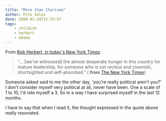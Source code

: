 ```yaml
---
title: "More than Charisma"
author: Pito Salas
date: 2009-01-24T15:33:57
tags:
    - childish
    - herbert
    - obama
---
```




From [Bob Herbert, in today's New York
Times](<http://www.nytimes.com/2009/01/24/opinion/24herbert.html?_r=1&scp=2&sq=clownish&st=cse>):

> "… [we've witnessed] the almost desperate hunger in this country for mature
> leadership, for someone who is not recless and clownish, shortsighted and
> self-absorbed." ( **from** [The New York
> Times](<http://www.nytimes.com/2009/01/24/opinion/24herbert.html?_r=1&scp=2&sq=clownish&st=cse>))

Someone asked said to me the other day, 'you're really political aren't you?'
I don't consider myself very political at all, never have been. One a scale of
1 to 10, I'd rate myself a 3. So in a way I have surprised myself in the last
12 months.

I have to say that when I read it, the thought expressed in the quote above
really resonated.


